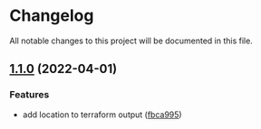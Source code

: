 # Changelog

All notable changes to this project will be documented in this file.

## [1.1.0](https://github.com/DeimosCloud/terraform-azure-resource-group/compare/v1.0.1...v1.1.0) (2022-04-01)


### Features

* add location to terraform output ([fbca995](https://github.com/DeimosCloud/terraform-azure-resource-group/commit/fbca99561ee43743603c2dcecf20438476bb48d2))
